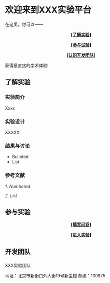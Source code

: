 # 欢迎来到XXX实验平台

在这里，你可以——
  <p align="center"><a href="#tips"><b>[了解实验]</b></a></p>
  <p align="center"><a href="#tips1"><b>[参与试验]</b></a></p>
  <p align="center"><a href="#tips2"><b>[认识开发团队]</b></a></p>

获得最直接的学术体验!

## <a id="tips">了解实验</a>

### 实验简介
<p>Xxxx</p>

### 实验设计
<p>XXXXX</p>

### 结果与讨论
- Bulleted
- List

### 参考文献
<p><i>1. Numbered</i></p>
<p><i>2. List</i></p>

## <a id="tips1">参与实验</a>
<p align="center"><a href="http://www.example.com/"><b>[填写问卷]</b></a></p>
<p align="center"><a href="http://www.baidu.com/"><b>[进入实验]</b></a></p>

## <p><a id="tips2">开发团队</a></p>
<p>XXX实验团队</p>
<p>地址：北京市新街口外大街19号新主楼 邮编：100875</p> 
